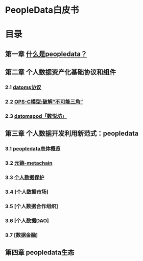 # PeopleData白皮书

# 目录
## 第一章 [什么是peopledata？](Charter-01.md)
## 第二章 个人数据资产化基础协议和组件
### 2.1 [datoms协议](Charter-02.md)
### 2.2 [OPS-C模型:破解“不可能三角”](Charter-03.md)
### 2.3 [datomspod「数悦坊」](Charter-04.md)
## 第三章 个人数据开发利用新范式：peopledata
### 3.1 [peopledata总体概览](CH-3-Overview.md)
### 3.2 [元链-metachain](metachain.md)
### 3.3 [个人数据保护](geshubao.md)
### 3.4 [个人数据市场]
### 3.5 [个人数据合作组织]
### 3.6 [个人数据DAO]
### 3.7 [数据金融]
## 第四章 peopledata生态




